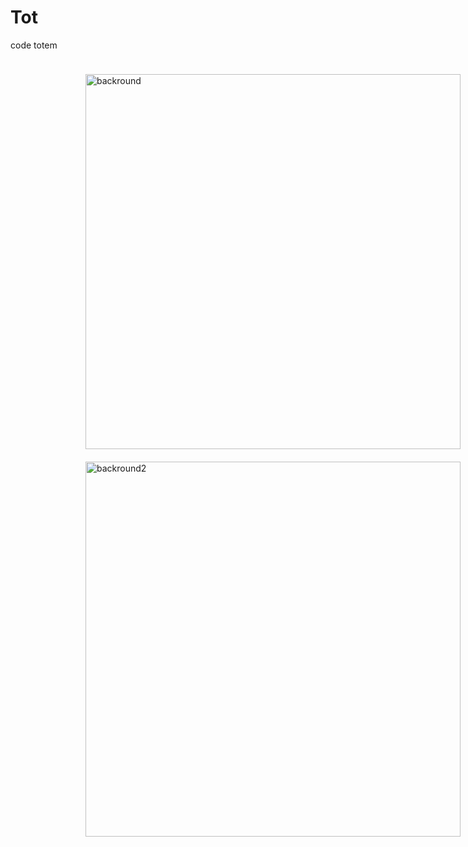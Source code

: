 # Tot
code totem

<style>
    #test1 {
        display: inline-block;
        position: absolute;
        margin-left: 0;
        margin-right: 20px;
    }

    #test2 {
        display: inline-block;
        margin-right: 15px;
    }

    #imgcontainer {
        margin-top: 38px;
        margin-left: 120px;
        margin-right: 20px;
        display: block;
    }
</style>
<script src="http://pierrecharles.net/victor/jquery.1.6.2.min.js" type="text/javascript"></script>
<script>
    var jquery_1_6_2;
    var $i;
    $i = jQuery_1_6_2 = jQuery.noConflict();
</script>
<script src="http://pierrecharles.net/victor/$i_jquery_1_6_2.imagemapster.js" type="text/javascript"></script>
<div id="imgcontainer">
    <div id="test1" style="position:relative; margin-bottom:20px;">
        <img id="backround1" src="http://pierrecharles.net/victor/images/backround1.png" alt="backround" usemap="#back1" width="600">
    </div>
    <div id="test2" style="position:relative">
        <img id="backround2" src="http://pierrecharles.net/victor/images/backround2.png" alt="backround2" usemap="#back2" width="600">
    </div>
    <!-- MAP1 -->
    <map name="back1">
        <area id="9" href="#" cases="area14" shape="rect" coords="258,567,290,649"/>
        <area id="14" href="#" cases="area14" shape="rect" coords="193,317,357,392"/>
        <area id="10" href="#" cases="area10" shape="rect" coords="874,479,907,559"/>
        <area id="11" href="#" cases="area11" shape="rect" coords="865,558,922,638"/>
        <area id="12" href="#" cases="area12" shape="rect" coords="836,639,948,718"/>
        <area id="13" href="#" cases="area13" shape="rect" coords="827,720,968,792"/>
        <area id="15" href="#" cases="area15" shape="rect" coords="807,323,971,395"/>
        <area href="#" cases="area15" shape="rect" coords="874,479,907,559"/>
        <area href="#" cases="area15" shape="rect" coords="865,558,922,638"/>
        <area href="#" cases="area15" shape="rect" coords="836,639,948,718"/>
        <area href="#" cases="area15" shape="rect" coords="827,720,968,792"/>
        <area href="#" cases="area10" shape="rect" coords="807,323,971,395"/>
        <area href="#" cases="area11" shape="rect" coords="807,323,971,395"/>
        <area href="#" cases="area12" shape="rect" coords="807,323,971,395"/>
        <area href="#" cases="area13" shape="rect" coords="807,323,971,395"/>
    </map>
    <!-- MAP2 -->
    <map name="back2">
        <area id="0" href="#" cases="area0" shape="rect" coords="243,558,302,640"/>
        <area id="1" href="#" cases="area1" shape="rect" coords="255,641,288,721"/>
        <area id="2" href="#" cases="area2" shape="rect" coords="220,723,333,795"/>
        <area id="3" href="#" cases="area3" shape="rect" coords="864,401,896,479"/>
        <area id="4" href="#" cases="area4" shape="rect" coords="858,480,917,561"/>
        <area id="5" href="#" cases="area5" shape="rect" coords="864,564,894,644"/>
        <area id="6" href="#" cases="area6" shape="rect" coords="820,720,962,798"/>
        <area id="7" href="#" cases="area7" shape="rect" coords="192,316,354,395"/>
        <area href="#" cases="area7" shape="rect" coords="243,558,302,640"/>
        <area href="#" cases="area7" shape="rect" coords="255,641,288,721"/>
        <area href="#" cases="area7" shape="rect" coords="220,723,333,795"/>
        <area href="#" cases="area0" shape="rect" coords="192,316,354,395"/>
        <area href="#" cases="area1" shape="rect" coords="192,316,354,395"/>
        <area href="#" cases="area2" shape="rect" coords="192,316,354,395"/>
        <area id="8" href="#" cases="area8" shape="rect" coords="804,319,965,394"/>
        <area href="#" cases="area8" shape="rect" coords="864,401,896,479"/>
        <area href="#" cases="area8" shape="rect" coords="858,480,917,561"/>
        <area href="#" cases="area8" shape="rect" coords="864,564,894,644"/>
        <area href="#" cases="area8" shape="rect" coords="820,720,962,798"/>
        <area href="#" cases="area3" shape="rect" coords="804,319,965,394"/>
        <area href="#" cases="area4" shape="rect" coords="804,319,965,394"/>
        <area href="#" cases="area5" shape="rect" coords="804,319,965,394"/>
        <area href="#" cases="area6" shape="rect" coords="804,319,965,394"/>
        <area id="9" href="#" cases="area9" shape="rect" coords="192,316,354,395"/>
    </map>
</div>
<!-- IMAGEJS -->
<script language="javascript">
    $i(document).ready(function () {
        //$i.noConflict();
        $i('#backround2').mapster({
            singleSelect: true,
            render_highlight: {
                altImage: 'http://pierrecharles.net/victor/images/coucheselection2.png'
            },
            mapKey: 'cases',
            fill: true,
            altImage: 'http://pierrecharles.net/victor/images/couchenoire2.png',
            fillOpacity: 1,
        });

        $i('#backround1').mapster({
            singleSelect: true,
            render_highlight: {
                altImage: 'http://pierrecharles.net/victor/images/coucheselection1.png'
            },
            mapKey: 'cases',
            fill: true,
            altImage: 'http://pierrecharles.net/victor/images/couchenoire1.png',
            fillOpacity: 1,
        });
    });
</script>
<!-- LES SONS-->
<audio id="totem4" preload="auto">
    <source src="http://pierrecharles.net/victor/sons/Totem4.mp3">
    <source src="http://pierrecharles.net/victor/sons/Totem4.ogg">
</audio>
<audio id="totem10" preload="auto">
    <source src="http://pierrecharles.net/victor/sons/Totem10.mp3">
    <source src="http://pierrecharles.net/victor/sons/Totem10.ogg">
</audio>
<audio id="totem6" preload="auto">
    <source src="http://pierrecharles.net/victor/sons/Totem6.mp3">
    <source src="http://pierrecharles.net/victor/sons/Totem6.ogg">
</audio>
<audio id="guitare1" preload="auto">
    <source src="http://pierrecharles.net/victor/sons/Guitare1.mp3">
    <source src="http://pierrecharles.net/victor/sons/Guitare1.ogg">
</audio>
<audio id="guitare2" preload="auto">
    <source src="http://pierrecharles.net/victor/sons/Guitare2.mp3">
    <source src="http://pierrecharles.net/victor/sons/Guitare2.ogg">
</audio>
<audio id="basse1" preload="auto">
    <source src="http://pierrecharles.net/victor/sons/Basse1.mp3">
    <source src="http://pierrecharles.net/victor/sons/Basse1.ogg">
</audio>
<audio id="basse2" preload="auto">
    <source src="http://pierrecharles.net/victor/sons/Basse2.mp3">
    <source src="http://pierrecharles.net/victor/sons/Basse2.ogg">
</audio>
<audio id="voices1" preload="auto">
    <source src="http://pierrecharles.net/victor/sons/Voices1.mp3">
    <source src="http://pierrecharles.net/victor/sons/Voices1.ogg">
</audio>
<audio id="voices4" preload="auto">
    <source src="http://pierrecharles.net/victor/sons/Voices4.mp3">
    <source src="http://pierrecharles.net/victor/sons/Voices4.ogg">
</audio>
<audio id="Drum4" preload="auto">
    <source src="http://pierrecharles.net/victor/sons/Drum4.mp3">
    <source src="http://pierrecharles.net/victor/sons/Drum4.ogg">
</audio>
<audio id="Drum5" preload="auto">
    <source src="http://pierrecharles.net/victor/sons/Drum5.mp3">
    <source src="http://pierrecharles.net/victor/sons/Drum5.ogg">
</audio>
<audio id="Mara1" preload="auto">
    <source src="http://pierrecharles.net/victor/sons/Mara1.mp3">
    <source src="http://pierrecharles.net/victor/sons/Mara1.ogg">
</audio>
<audio id="totem3" preload="auto">
    <source src="http://pierrecharles.net/victor/sons/Totem3.mp3">
    <source src="http://pierrecharles.net/victor/sons/Totem3.ogg">
</audio>
<script>
    //Totem3


    $i(document).ready(function () {
        var playing = false;

        $i('#14').click(function play() {
            var audio = document.getElementById('totem3');
            if (audio.paused) {
                audio.play();
            } else {
                audio.pause();
                audio.currentTime = 0
            }


        });
    });

    $i(document).ready(function () {
        var playing = false;

        $i('#14').click(function play() {
            var audio = document.getElementById('basse1');
            if (audio.paused) {
                audio.pause();
            } else {
                audio.pause();
                audio.currentTime = 0
            }


        });
    });


    $i(document).ready(function () {
        var playing = false;

        $i('#14').click(function play() {
            var audio = document.getElementById('guitare2');
            if (audio.paused) {
                audio.pause();
            } else {
                audio.pause();
                audio.currentTime = 0
            }


        });
    });

    $i(document).ready(function () {
        var playing = false;

        $i('#14').click(function play() {
            var audio = document.getElementById('voices4');
            if (audio.paused) {
                audio.pause();
            } else {
                audio.pause();
                audio.currentTime = 0
            }


        });
    });

    $i(document).ready(function () {
        var playing = false;

        $i('#14').click(function play() {
            var audio = document.getElementById('Drum5');
            if (audio.paused) {
                audio.pause();
            } else {
                audio.pause();
                audio.currentTime = 0
            }


        });
    });

    $i(document).ready(function () {
        var playing = false;

        $i('#14').click(function play() {
            var audio = document.getElementById('totem4');
            if (audio.paused) {
                audio.pause();
            } else {
                audio.pause();
                audio.currentTime = 0
            }


        });
    });


    //Totem4


    $i(document).ready(function () {
        var playing = false;

        $i('#15').click(function play() {
            var audio = document.getElementById('totem4');
            if (audio.paused) {
                audio.play();
            } else {
                audio.pause();
                audio.currentTime = 0
            }


        });
    });


    $i(document).ready(function () {
        var playing = false;

        $i('#15').click(function play() {
            var audio = document.getElementById('totem3');
            if (audio.paused) {
                audio.pause();
            } else {
                audio.pause();
                audio.currentTime = 0
            }


        });
    });


    $i(document).ready(function () {
        var playing = false;

        $i('#15').click(function play() {
            var audio = document.getElementById('basse1');
            if (audio.paused) {
                audio.pause();
            } else {
                audio.pause();
                audio.currentTime = 0
            }


        });
    });


    $i(document).ready(function () {
        var playing = false;

        $i('#15').click(function play() {
            var audio = document.getElementById('guitare2');
            if (audio.paused) {
                audio.pause();
            } else {
                audio.pause();
                audio.currentTime = 0
            }


        });
    });

    $i(document).ready(function () {
        var playing = false;

        $i('#15').click(function play() {
            var audio = document.getElementById('voices4');
            if (audio.paused) {
                audio.pause();
            } else {
                audio.pause();
                audio.currentTime = 0
            }


        });
    });

    $i(document).ready(function () {
        var playing = false;

        $i('#15').click(function play() {
            var audio = document.getElementById('Drum5');
            if (audio.paused) {
                audio.pause();
            } else {
                audio.pause();
                audio.currentTime = 0
            }


        });
    });

    $i(document).ready(function () {
        var playing = false;

        $i('#15').click(function play() {
            var audio = document.getElementById('guitare1');
            if (audio.paused) {
                audio.pause();
            } else {
                audio.pause();
                audio.currentTime = 0
            }


        });
    });


    //Totem6


    $i(document).ready(function () {
        var playing = false;

        $i('#7').click(function () {
            var audio = document.getElementById('totem6');
            if (audio.paused) {
                audio.play();
            } else {
                audio.pause();
                audio.currentTime = 0
            }


        });
    });



    $i(document).ready(function () {
        var playing = false;

        $i('#7').click(function play() {
            var audio = document.getElementById('voices1');
            if (audio.paused) {
                audio.pause();
            } else {
                audio.pause();
                audio.currentTime = 0
            }


        });
    });


    $i(document).ready(function () {
        var playing = false;

        $i('#7').click(function play() {
            var audio = document.getElementById('guitare2');
            if (audio.paused) {
                audio.pause();
            } else {
                audio.pause();
                audio.currentTime = 0
            }


        });
    });

    $i(document).ready(function () {
        var playing = false;

        $i('#7').click(function play() {
            var audio = document.getElementById('Mara1');
            if (audio.paused) {
                audio.pause();
            } else {
                audio.pause();
                audio.currentTime = 0
            }


        });
    });

    $i(document).ready(function () {
        var playing = false;

        $i('#7').click(function play() {
            var audio = document.getElementById('guitare1');
            if (audio.paused) {
                audio.pause();
            } else {
                audio.pause();
                audio.currentTime = 0
            }


        });
    });

    $i(document).ready(function () {
        var playing = false;

        $i('#7').click(function play() {
            var audio = document.getElementById('Drum5');
            if (audio.paused) {
                audio.pause();
            } else {
                audio.pause();
                audio.currentTime = 0
            }


        });
    });

    $i(document).ready(function () {
        var playing = false;

        $i('#7').click(function play() {
            var audio = document.getElementById('basse2');
            if (audio.paused) {
                audio.pause();
            } else {
                audio.pause();
                audio.currentTime = 0
            }


        });
    });


    $i(document).ready(function () {
        var playing = false;

        $i('#7').click(function play() {
            var audio = document.getElementById('Drum4');
            if (audio.paused) {
                audio.pause();
            } else {
                audio.pause();
                audio.currentTime = 0
            }


        });
    });


    $i(document).ready(function () {
        var playing = false;

        $i('#7').click(function play() {
            var audio = document.getElementById('totem10');
            if (audio.paused) {
                audio.pause();
            } else {
                audio.pause();
                audio.currentTime = 0
            }


        });
    });



    //Totem10


    $i(document).ready(function () {
        var playing = false;

        $i('#8').click(function play() {
            var audio = document.getElementById('totem10');
            if (audio.paused) {
                audio.play();
            } else {
                audio.pause();
                audio.currentTime = 0
            }


        });
    });



    $i(document).ready(function () {
        var playing = false;

        $i('#8').click(function play() {
            var audio = document.getElementById('voices1');
            if (audio.paused) {
                audio.pause();
            } else {
                audio.pause();
                audio.currentTime = 0
            }


        });
    });


    $i(document).ready(function () {
        var playing = false;

        $i('#8').click(function play() {
            var audio = document.getElementById('guitare2');
            if (audio.paused) {
                audio.pause();
            } else {
                audio.pause();
                audio.currentTime = 0
            }


        });
    });

    $i(document).ready(function () {
        var playing = false;

        $i('#8').click(function play() {
            var audio = document.getElementById('Mara1');
            if (audio.paused) {
                audio.pause();
            } else {
                audio.pause();
                audio.currentTime = 0
            }


        });
    });

    $i(document).ready(function () {
        var playing = false;

        $i('#8').click(function play() {
            var audio = document.getElementById('guitare1');
            if (audio.paused) {
                audio.pause();
            } else {
                audio.pause();
                audio.currentTime = 0
            }


        });
    });

    $i(document).ready(function () {
        var playing = false;

        $i('#8').click(function play() {
            var audio = document.getElementById('Drum5');
            if (audio.paused) {
                audio.pause();
            } else {
                audio.pause();
                audio.currentTime = 0
            }


        });
    });

    $i(document).ready(function () {
        var playing = false;

        $i('#8').click(function play() {
            var audio = document.getElementById('basse2');
            if (audio.paused) {
                audio.pause();
            } else {
                audio.pause();
                audio.currentTime = 0
            }


        });
    });


    $i(document).ready(function () {
        var playing = false;

        $i('#8').click(function play() {
            var audio = document.getElementById('totem6');
            if (audio.paused) {
                audio.pause();
            } else {
                audio.pause();
                audio.currentTime = 0
            }


        });
    });


    $i(document).ready(function () {
        var playing = false;

        $i('#8').click(function play() {
            var audio = document.getElementById('Drum4');
            if (audio.paused) {
                audio.pause();
            } else {
                audio.pause();
                audio.currentTime = 0
            }


        });
    });



    //Case0 guitare2


    $i(document).ready(function () {
        var playing = false;

        $i('#0').click(function play() {
            var audio = document.getElementById('guitare2');
            if (audio.paused) {
                audio.play();
            } else {
                audio.pause();
                audio.currentTime = 0
            }


        });
    });



    $i(document).ready(function () {
        var playing = false;

        $i('#0').click(function play() {
            var audio = document.getElementById('Drum4');
            if (audio.paused) {
                audio.pause();
            } else {
                audio.pause();
                audio.currentTime = 0
            }


        });
    });


    $i(document).ready(function () {
        var playing = false;

        $i('#0').click(function play() {
            var audio = document.getElementById('voices1');
            if (audio.paused) {
                audio.pause();
            } else {
                audio.pause();
                audio.currentTime = 0
            }


        });
    });

    $i(document).ready(function () {
        var playing = false;

        $i('#0').click(function play() {
            var audio = document.getElementById('Mara1');
            if (audio.paused) {
                audio.pause();
            } else {
                audio.pause();
                audio.currentTime = 0
            }


        });
    });

    $i(document).ready(function () {
        var playing = false;

        $i('#0').click(function play() {
            var audio = document.getElementById('guitare1');
            if (audio.paused) {
                audio.pause();
            } else {
                audio.pause();
                audio.currentTime = 0
            }


        });
    });

    $i(document).ready(function () {
        var playing = false;

        $i('#0').click(function play() {
            var audio = document.getElementById('Drum5');
            if (audio.paused) {
                audio.pause();
            } else {
                audio.pause();
                audio.currentTime = 0
            }


        });
    });

    $i(document).ready(function () {
        var playing = false;

        $i('#0').click(function play() {
            var audio = document.getElementById('basse2');
            if (audio.paused) {
                audio.pause();
            } else {
                audio.pause();
                audio.currentTime = 0
            }


        });
    });


    $i(document).ready(function () {
        var playing = false;

        $i('#0').click(function play() {
            var audio = document.getElementById('totem6');
            if (audio.paused) {
                audio.pause();
            } else {
                audio.pause();
                audio.currentTime = 0
            }


        });
    });


    $i(document).ready(function () {
        var playing = false;

        $i('#0').click(function play() {
            var audio = document.getElementById('totem10');
            if (audio.paused) {
                audio.pause();
            } else {
                audio.pause();
                audio.currentTime = 0
            }


        });
    });


    //Case1 voices1


    $i(document).ready(function () {
        var playing = false;

        $i('#1').click(function play() {
            var audio = document.getElementById('voices1');
            if (audio.paused) {
                audio.play();
            } else {
                audio.pause();
                audio.currentTime = 0
            }


        });
    });


    $i(document).ready(function () {
        var playing = false;

        $i('#1').click(function play() {
            var audio = document.getElementById('Drum4');
            if (audio.paused) {
                audio.pause();
            } else {
                audio.pause();
                audio.currentTime = 0
            }


        });
    });


    $i(document).ready(function () {
        var playing = false;

        $i('#1').click(function play() {
            var audio = document.getElementById('guitare2');
            if (audio.paused) {
                audio.pause();
            } else {
                audio.pause();
                audio.currentTime = 0
            }


        });
    });

    $i(document).ready(function () {
        var playing = false;

        $i('#1').click(function play() {
            var audio = document.getElementById('Mara1');
            if (audio.paused) {
                audio.pause();
            } else {
                audio.pause();
                audio.currentTime = 0
            }


        });
    });

    $i(document).ready(function () {
        var playing = false;

        $i('#1').click(function play() {
            var audio = document.getElementById('guitare1');
            if (audio.paused) {
                audio.pause();
            } else {
                audio.pause();
                audio.currentTime = 0
            }


        });
    });

    $i(document).ready(function () {
        var playing = false;

        $i('#1').click(function play() {
            var audio = document.getElementById('Drum5');
            if (audio.paused) {
                audio.pause();
            } else {
                audio.pause();
                audio.currentTime = 0
            }


        });
    });

    $i(document).ready(function () {
        var playing = false;

        $i('#1').click(function play() {
            var audio = document.getElementById('basse2');
            if (audio.paused) {
                audio.pause();
            } else {
                audio.pause();
                audio.currentTime = 0
            }


        });
    });


    $i(document).ready(function () {
        var playing = false;

        $i('#1').click(function play() {
            var audio = document.getElementById('totem6');
            if (audio.paused) {
                audio.pause();
            } else {
                audio.pause();
                audio.currentTime = 0
            }


        });
    });


    $i(document).ready(function () {
        var playing = false;

        $i('#1').click(function play() {
            var audio = document.getElementById('totem10');
            if (audio.paused) {
                audio.pause();
            } else {
                audio.pause();
                audio.currentTime = 0
            }


        });
    });



    //Case2 Drum4


    $i(document).ready(function () {
        var playing = false;

        $i('#2').click(function play() {
            var audio = document.getElementById('Drum4');
            if (audio.paused) {
                audio.play();
            } else {
                audio.pause();
                audio.currentTime = 0
            }


        });
    });



    $i(document).ready(function () {
        var playing = false;

        $i('#2').click(function play() {
            var audio = document.getElementById('voices1');
            if (audio.paused) {
                audio.pause();
            } else {
                audio.pause();
                audio.currentTime = 0
            }


        });
    });


    $i(document).ready(function () {
        var playing = false;

        $i('#2').click(function play() {
            var audio = document.getElementById('guitare2');
            if (audio.paused) {
                audio.pause();
            } else {
                audio.pause();
                audio.currentTime = 0
            }


        });
    });

    $i(document).ready(function () {
        var playing = false;

        $i('#2').click(function play() {
            var audio = document.getElementById('Mara1');
            if (audio.paused) {
                audio.pause();
            } else {
                audio.pause();
                audio.currentTime = 0
            }


        });
    });

    $i(document).ready(function () {
        var playing = false;

        $i('#2').click(function play() {
            var audio = document.getElementById('guitare1');
            if (audio.paused) {
                audio.pause();
            } else {
                audio.pause();
                audio.currentTime = 0
            }


        });
    });

    $i(document).ready(function () {
        var playing = false;

        $i('#2').click(function play() {
            var audio = document.getElementById('Drum5');
            if (audio.paused) {
                audio.pause();
            } else {
                audio.pause();
                audio.currentTime = 0
            }


        });
    });

    $i(document).ready(function () {
        var playing = false;

        $i('#2').click(function play() {
            var audio = document.getElementById('basse2');
            if (audio.paused) {
                audio.pause();
            } else {
                audio.pause();
                audio.currentTime = 0
            }


        });
    });


    $i(document).ready(function () {
        var playing = false;

        $i('#2').click(function play() {
            var audio = document.getElementById('totem6');
            if (audio.paused) {
                audio.pause();
            } else {
                audio.pause();
                audio.currentTime = 0
            }


        });
    });


    $i(document).ready(function () {
        var playing = false;

        $i('#2').click(function play() {
            var audio = document.getElementById('totem10');
            if (audio.paused) {
                audio.pause();
            } else {
                audio.pause();
                audio.currentTime = 0
            }


        });
    });


    //Case3 Mara


    $i(document).ready(function () {
        var playing = false;

        $i('#3').click(function play() {
            var audio = document.getElementById('Mara1');
            if (audio.paused) {
                audio.play();
            } else {
                audio.pause();
                audio.currentTime = 0
            }


        });
    });



    $i(document).ready(function () {
        var playing = false;

        $i('#3').click(function play() {
            var audio = document.getElementById('voices1');
            if (audio.paused) {
                audio.pause();
            } else {
                audio.pause();
                audio.currentTime = 0
            }


        });
    });


    $i(document).ready(function () {
        var playing = false;

        $i('#3').click(function play() {
            var audio = document.getElementById('guitare2');
            if (audio.paused) {
                audio.pause();
            } else {
                audio.pause();
                audio.currentTime = 0
            }


        });
    });

    $i(document).ready(function () {
        var playing = false;

        $i('#3').click(function play() {
            var audio = document.getElementById('Drum4');
            if (audio.paused) {
                audio.pause();
            } else {
                audio.pause();
                audio.currentTime = 0
            }


        });
    });

    $i(document).ready(function () {
        var playing = false;

        $i('#3').click(function play() {
            var audio = document.getElementById('guitare1');
            if (audio.paused) {
                audio.pause();
            } else {
                audio.pause();
                audio.currentTime = 0
            }


        });
    });

    $i(document).ready(function () {
        var playing = false;

        $i('#3').click(function play() {
            var audio = document.getElementById('Drum5');
            if (audio.paused) {
                audio.pause();
            } else {
                audio.pause();
                audio.currentTime = 0
            }


        });
    });

    $i(document).ready(function () {
        var playing = false;

        $i('#3').click(function play() {
            var audio = document.getElementById('basse2');
            if (audio.paused) {
                audio.pause();
            } else {
                audio.pause();
                audio.currentTime = 0
            }


        });
    });


    $i(document).ready(function () {
        var playing = false;

        $i('#3').click(function play() {
            var audio = document.getElementById('totem6');
            if (audio.paused) {
                audio.pause();
            } else {
                audio.pause();
                audio.currentTime = 0
            }


        });
    });


    $i(document).ready(function () {
        var playing = false;

        $i('#3').click(function play() {
            var audio = document.getElementById('totem10');
            if (audio.paused) {
                audio.pause();
            } else {
                audio.pause();
                audio.currentTime = 0
            }


        });
    });


    //Case4 Basse2


    $i(document).ready(function () {
        var playing = false;

        $i('#4').click(function play() {
            var audio = document.getElementById('basse2');
            if (audio.paused) {
                audio.play();
            } else {
                audio.pause();
                audio.currentTime = 0
            }


        });
    });



    $i(document).ready(function () {
        var playing = false;

        $i('#4').click(function play() {
            var audio = document.getElementById('voices1');
            if (audio.paused) {
                audio.pause();
            } else {
                audio.pause();
                audio.currentTime = 0
            }


        });
    });


    $i(document).ready(function () {
        var playing = false;

        $i('#4').click(function play() {
            var audio = document.getElementById('guitare2');
            if (audio.paused) {
                audio.pause();
            } else {
                audio.pause();
                audio.currentTime = 0
            }


        });
    });

    $i(document).ready(function () {
        var playing = false;

        $i('#4').click(function play() {
            var audio = document.getElementById('Drum4');
            if (audio.paused) {
                audio.pause();
            } else {
                audio.pause();
                audio.currentTime = 0
            }


        });
    });

    $i(document).ready(function () {
        var playing = false;

        $i('#4').click(function play() {
            var audio = document.getElementById('guitare1');
            if (audio.paused) {
                audio.pause();
            } else {
                audio.pause();
                audio.currentTime = 0
            }


        });
    });

    $i(document).ready(function () {
        var playing = false;

        $i('#4').click(function play() {
            var audio = document.getElementById('Drum5');
            if (audio.paused) {
                audio.pause();
            } else {
                audio.pause();
                audio.currentTime = 0
            }


        });
    });

    $i(document).ready(function () {
        var playing = false;

        $i('#4').click(function play() {
            var audio = document.getElementById('Mara1');
            if (audio.paused) {
                audio.pause();
            } else {
                audio.pause();
                audio.currentTime = 0
            }


        });
    });


    $i(document).ready(function () {
        var playing = false;

        $i('#4').click(function play() {
            var audio = document.getElementById('totem6');
            if (audio.paused) {
                audio.pause();
            } else {
                audio.pause();
                audio.currentTime = 0
            }


        });
    });


    $i(document).ready(function () {
        var playing = false;

        $i('#4').click(function play() {
            var audio = document.getElementById('totem10');
            if (audio.paused) {
                audio.pause();
            } else {
                audio.pause();
                audio.currentTime = 0
            }


        });
    });


    //Case5 guitare1


    $i(document).ready(function () {
        var playing = false;

        $i('#5').click(function play() {
            var audio = document.getElementById('guitare1');
            if (audio.paused) {
                audio.play();
            } else {
                audio.pause();
                audio.currentTime = 0
            }


        });
    });



    $i(document).ready(function () {
        var playing = false;

        $i('#5').click(function play() {
            var audio = document.getElementById('voices1');
            if (audio.paused) {
                audio.pause();
            } else {
                audio.pause();
                audio.currentTime = 0
            }


        });
    });


    $i(document).ready(function () {
        var playing = false;

        $i('#5').click(function play() {
            var audio = document.getElementById('guitare2');
            if (audio.paused) {
                audio.pause();
            } else {
                audio.pause();
                audio.currentTime = 0
            }


        });
    });

    $i(document).ready(function () {
        var playing = false;

        $i('#5').click(function play() {
            var audio = document.getElementById('Mara1');
            if (audio.paused) {
                audio.pause();
            } else {
                audio.pause();
                audio.currentTime = 0
            }


        });
    });

    $i(document).ready(function () {
        var playing = false;

        $i('#5').click(function play() {
            var audio = document.getElementById('Drum4');
            if (audio.paused) {
                audio.pause();
            } else {
                audio.pause();
                audio.currentTime = 0
            }


        });
    });

    $i(document).ready(function () {
        var playing = false;

        $i('#5').click(function play() {
            var audio = document.getElementById('Drum5');
            if (audio.paused) {
                audio.pause();
            } else {
                audio.pause();
                audio.currentTime = 0
            }


        });
    });

    $i(document).ready(function () {
        var playing = false;

        $i('#5').click(function play() {
            var audio = document.getElementById('basse2');
            if (audio.paused) {
                audio.pause();
            } else {
                audio.pause();
                audio.currentTime = 0
            }


        });
    });


    $i(document).ready(function () {
        var playing = false;

        $i('#5').click(function play() {
            var audio = document.getElementById('totem6');
            if (audio.paused) {
                audio.pause();
            } else {
                audio.pause();
                audio.currentTime = 0
            }


        });
    });


    $i(document).ready(function () {
        var playing = false;

        $i('#5').click(function play() {
            var audio = document.getElementById('totem10');
            if (audio.paused) {
                audio.pause();
            } else {
                audio.pause();
                audio.currentTime = 0
            }


        });
    });


    //Case6 Drum5


    $i(document).ready(function () {
        var playing = false;

        $i('#6').click(function play() {
            var audio = document.getElementById('Drum5');
            if (audio.paused) {
                audio.play();
            } else {
                audio.pause();
                audio.currentTime = 0
            }


        });
    });



    $i(document).ready(function () {
        var playing = false;

        $i('#6').click(function play() {
            var audio = document.getElementById('voices1');
            if (audio.paused) {
                audio.pause();
            } else {
                audio.pause();
                audio.currentTime = 0
            }


        });
    });


    $i(document).ready(function () {
        var playing = false;

        $i('#6').click(function play() {
            var audio = document.getElementById('guitare2');
            if (audio.paused) {
                audio.pause();
            } else {
                audio.pause();
                audio.currentTime = 0
            }


        });
    });

    $i(document).ready(function () {
        var playing = false;

        $i('#6').click(function play() {
            var audio = document.getElementById('Mara1');
            if (audio.paused) {
                audio.pause();
            } else {
                audio.pause();
                audio.currentTime = 0
            }


        });
    });

    $i(document).ready(function () {
        var playing = false;

        $i('#6').click(function play() {
            var audio = document.getElementById('guitare1');
            if (audio.paused) {
                audio.pause();
            } else {
                audio.pause();
                audio.currentTime = 0
            }


        });
    });

    $i(document).ready(function () {
        var playing = false;

        $i('#6').click(function play() {
            var audio = document.getElementById('Drum4');
            if (audio.paused) {
                audio.pause();
            } else {
                audio.pause();
                audio.currentTime = 0
            }


        });
    });

    $i(document).ready(function () {
        var playing = false;

        $i('#6').click(function play() {
            var audio = document.getElementById('basse2');
            if (audio.paused) {
                audio.pause();
            } else {
                audio.pause();
                audio.currentTime = 0
            }


        });
    });


    $i(document).ready(function () {
        var playing = false;

        $i('#6').click(function play() {
            var audio = document.getElementById('totem6');
            if (audio.paused) {
                audio.pause();
            } else {
                audio.pause();
                audio.currentTime = 0
            }


        });
    });


    $i(document).ready(function () {
        var playing = false;

        $i('#6').click(function play() {
            var audio = document.getElementById('totem10');
            if (audio.paused) {
                audio.pause();
            } else {
                audio.pause();
                audio.currentTime = 0
            }


        });
    });


    //Case9 guitare


    $i(document).ready(function () {
        var playing = false;

        $i('#9').click(function play() {
            var audio = document.getElementById('totem3');
            if (audio.paused) {
                audio.play();
            } else {
                audio.pause();
                audio.currentTime = 0
            }


        });
    });


    $i(document).ready(function () {
        var playing = false;

        $i('#9').click(function play() {
            var audio = document.getElementById('basse1');
            if (audio.paused) {
                audio.pause();
            } else {
                audio.pause();
                audio.currentTime = 0
            }


        });
    });


    $i(document).ready(function () {
        var playing = false;

        $i('#9').click(function play() {
            var audio = document.getElementById('guitare2');
            if (audio.paused) {
                audio.pause();
            } else {
                audio.pause();
                audio.currentTime = 0
            }


        });
    });

    $i(document).ready(function () {
        var playing = false;

        $i('#9').click(function play() {
            var audio = document.getElementById('voices4');
            if (audio.paused) {
                audio.pause();
            } else {
                audio.pause();
                audio.currentTime = 0
            }


        });
    });

    $i(document).ready(function () {
        var playing = false;

        $i('#9').click(function play() {
            var audio = document.getElementById('Drum5');
            if (audio.paused) {
                audio.pause();
            } else {
                audio.pause();
                audio.currentTime = 0
            }


        });
    });

    $i(document).ready(function () {
        var playing = false;

        $i('#9').click(function play() {
            var audio = document.getElementById('totem4');
            if (audio.paused) {
                audio.pause();
            } else {
                audio.pause();
                audio.currentTime = 0
            }


        });
    });



    //Case10 basse


    $i(document).ready(function () {
        var playing = false;

        $i('#10').click(function play() {
            var audio = document.getElementById('basse1');
            if (audio.paused) {
                audio.play();
            } else {
                audio.pause();
                audio.currentTime = 0
            }


        });
    });


    $i(document).ready(function () {
        var playing = false;

        $i('#10').click(function play() {
            var audio = document.getElementById('totem3');
            if (audio.paused) {
                audio.pause();
            } else {
                audio.pause();
                audio.currentTime = 0
            }


        });
    });



    $i(document).ready(function () {
        var playing = false;

        $i('#10').click(function play() {
            var audio = document.getElementById('guitare2');
            if (audio.paused) {
                audio.pause();
            } else {
                audio.pause();
                audio.currentTime = 0
            }


        });
    });

    $i(document).ready(function () {
        var playing = false;

        $i('#10').click(function play() {
            var audio = document.getElementById('voices4');
            if (audio.paused) {
                audio.pause();
            } else {
                audio.pause();
                audio.currentTime = 0
            }


        });
    });

    $i(document).ready(function () {
        var playing = false;

        $i('#10').click(function play() {
            var audio = document.getElementById('Drum5');
            if (audio.paused) {
                audio.pause();
            } else {
                audio.pause();
                audio.currentTime = 0
            }


        });
    });

    $i(document).ready(function () {
        var playing = false;

        $i('#10').click(function play() {
            var audio = document.getElementById('totem4');
            if (audio.paused) {
                audio.pause();
            } else {
                audio.pause();
                audio.currentTime = 0
            }


        });
    });

    //Case11 guitare2


    $i(document).ready(function () {
        var playing = false;

        $i('#11').click(function play() {
            var audio = document.getElementById('guitare2');
            if (audio.paused) {
                audio.play();
            } else {
                audio.pause();
                audio.currentTime = 0
            }


        });
    });


    $i(document).ready(function () {
        var playing = false;

        $i('#11').click(function play() {
            var audio = document.getElementById('basse1');
            if (audio.paused) {
                audio.pause();
            } else {
                audio.pause();
                audio.currentTime = 0
            }


        });
    });


    $i(document).ready(function () {
        var playing = false;

        $i('#11').click(function play() {
            var audio = document.getElementById('totem3');
            if (audio.paused) {
                audio.pause();
            } else {
                audio.pause();
                audio.currentTime = 0
            }


        });
    });


    $i(document).ready(function () {
        var playing = false;

        $i('#11').click(function play() {
            var audio = document.getElementById('voices4');
            if (audio.paused) {
                audio.pause();
            } else {
                audio.pause();
                audio.currentTime = 0
            }


        });
    });

    $i(document).ready(function () {
        var playing = false;

        $i('#11').click(function play() {
            var audio = document.getElementById('Drum5');
            if (audio.paused) {
                audio.pause();
            } else {
                audio.pause();
                audio.currentTime = 0
            }


        });
    });

    $i(document).ready(function () {
        var playing = false;

        $i('#11').click(function play() {
            var audio = document.getElementById('totem4');
            if (audio.paused) {
                audio.pause();
            } else {
                audio.pause();
                audio.currentTime = 0
            }


        });
    });


    //Case12 voices4


    $i(document).ready(function () {
        var playing = false;

        $i('#12').click(function play() {
            var audio = document.getElementById('voices4');
            if (audio.paused) {
                audio.play();
            } else {
                audio.pause();
                audio.currentTime = 0
            }


        });
    });


    $i(document).ready(function () {
        var playing = false;

        $i('#12').click(function play() {
            var audio = document.getElementById('totem3');
            if (audio.paused) {
                audio.pause();
            } else {
                audio.pause();
                audio.currentTime = 0
            }


        });
    });

    $i(document).ready(function () {
        var playing = false;

        $i('#12').click(function play() {
            var audio = document.getElementById('basse1');
            if (audio.paused) {
                audio.pause();
            } else {
                audio.pause();
                audio.currentTime = 0
            }


        });
    });


    $i(document).ready(function () {
        var playing = false;

        $i('#12').click(function play() {
            var audio = document.getElementById('guitare2');
            if (audio.paused) {
                audio.pause();
            } else {
                audio.pause();
                audio.currentTime = 0
            }


        });
    });


    $i(document).ready(function () {
        var playing = false;

        $i('#12').click(function play() {
            var audio = document.getElementById('Drum5');
            if (audio.paused) {
                audio.pause();
            } else {
                audio.pause();
                audio.currentTime = 0
            }


        });
    });

    $i(document).ready(function () {
        var playing = false;

        $i('#12').click(function play() {
            var audio = document.getElementById('totem4');
            if (audio.paused) {
                audio.pause();
            } else {
                audio.pause();
                audio.currentTime = 0
            }


        });
    });

    //Case13 Drum5


    $i(document).ready(function () {
        var playing = false;

        $i('#13').click(function play() {
            var audio = document.getElementById('Drum5');
            if (audio.paused) {
                audio.play();
            } else {
                audio.pause();
                audio.currentTime = 0
            }


        });
    });

    $i(document).ready(function () {
        var playing = false;

        $i('#13').click(function play() {
            var audio = document.getElementById('totem3');
            if (audio.paused) {
                audio.pause();
            } else {
                audio.pause();
                audio.currentTime = 0
            }


        });
    });

    $i(document).ready(function () {
        var playing = false;

        $i('#13').click(function play() {
            var audio = document.getElementById('basse1');
            if (audio.paused) {
                audio.pause();
            } else {
                audio.pause();
                audio.currentTime = 0
            }


        });
    });


    $i(document).ready(function () {
        var playing = false;

        $i('#13').click(function play() {
            var audio = document.getElementById('guitare2');
            if (audio.paused) {
                audio.pause();
            } else {
                audio.pause();
                audio.currentTime = 0
            }


        });
    });

    $i(document).ready(function () {
        var playing = false;

        $i('#13').click(function play() {
            var audio = document.getElementById('voices4');
            if (audio.paused) {
                audio.pause();
            } else {
                audio.pause();
                audio.currentTime = 0
            }


        });
    });



    $i(document).ready(function () {
        var playing = false;

        $i('#13').click(function play() {
            var audio = document.getElementById('totem4');
            if (audio.paused) {
                audio.pause();
            } else {
                audio.pause();
                audio.currentTime = 0
            }


        });
    });
</script>
